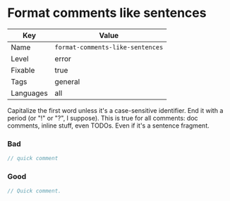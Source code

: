 # Format comments like sentences

| Key       | Value                            |
| --------- | -------------------------------- |
| Name      | `format-comments-like-sentences` |
| Level     | error                            |
| Fixable   | true                             |
| Tags      | general                          |
| Languages | all                              |

Capitalize the first word unless it's a case-sensitive identifier. End it with a period (or "!" or "?", I suppose). This is true for all comments: doc comments, inline stuff, even TODOs. Even if it's a sentence fragment.

### Bad

```ts
// quick comment
```

### Good

```ts
// Quick comment.
```
